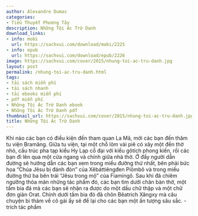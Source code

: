 ```yaml
---
author: Alexandre Dumas
categories:
- Tiểu Thuyết Phương Tây
description: Những Tội Ác Trứ Danh
download_links:
- info: mobi
  url: https://sachvui.com/download/mobi/2225
- info: epub
  url: https://sachvui.com/download/epub/2226
image: https://sachvui.com/cover/2015/nhung-toi-ac-tru-danh.jpg
layout: post
permalink: /nhung-toi-ac-tru-danh.html
tags:
- tải sách miễn phí
- tải sách nhanh
- tải ebooks miễn phí
- pdf miễn phí
- Những Tội Ác Trứ Danh ebook
- Những Tội Ác Trứ Danh pdf
thumbnail_url: https://sachvui.com/cover/2015/nhung-toi-ac-tru-danh.jpg
title: Những Tội Ác Trứ Danh
---
```


 <div class="item-desc text-justify"> <p>Khi nào các bạn có điều kiện đến tham quan La Mã, mời các bạn đến thăm tu viện Bramăng. Giữa tu viện, tại một chỗ lõm vài piê có xây một đền thờ nhỏ, cấu trúc pha tạp kiểu Hy Lạp cổ đại với kiểu gôtích phong kiến, rồi các bạn đi lên qua một cửa ngang và chính giữa nhà thờ. Ở đấy người dẫn đường sẽ hướng dẫn các bạn xem trong miếu đường thứ nhất, bên phải bức họa “Chúa Jêsu bị đánh đòn” của Xêbáttiêngđen Piômbô và trong miếu đường thứ ba bên trái “Jêsu trong mộ” của Fiamingô. Sau khi đã chiêm ngưỡng thỏa mãn những tác phẩm đó, các bạn tìm dưới chân bàn thờ, một tấm bia đá mà các bạn sẽ nhận ra được do một dấu chữ thập và một chữ đơn giản Orat. Chính dưới tấm bia đó đã chôn Bêatrich Xăngxy mà câu chuyện bi thảm về cô gái ấy sẽ để lại cho các bạn một ấn tượng sâu sắc. - trích tác phẩm</p> </div>